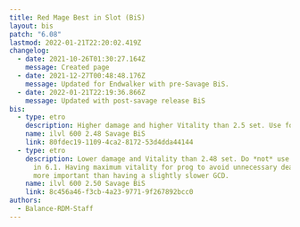 ```yaml
---
title: Red Mage Best in Slot (BiS)
layout: bis
patch: "6.08"
lastmod: 2022-01-21T22:20:02.419Z
changelog:
  - date: 2021-10-26T01:30:27.164Z
    message: Created page
  - date: 2021-12-27T00:48:48.176Z
    message: Updated for Endwalker with pre-Savage BiS.
  - date: 2022-01-21T22:19:36.866Z
    message: Updated with post-savage release BiS
bis:
  - type: etro
    description: Higher damage and higher Vitality than 2.5 set. Use for 6.1's Ultimate.
    name: ilvl 600 2.48 Savage BiS
    link: 80fdec19-1109-4ca2-8172-53d4dda44144
  - type: etro
    description: Lower damage and Vitality than 2.48 set. Do *not* use for Ultimate
      in 6.1. Having maximum vitality for prog to avoid unnecessary deaths is
      more important than having a slightly slower GCD.
    name: ilvl 600 2.50 Savage BiS
    link: 8c456a46-f3cb-4a23-9771-9f267892bcc0
authors:
  - Balance-RDM-Staff
---
```

